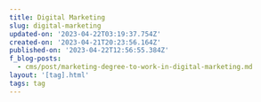 ```yaml
---
title: Digital Marketing
slug: digital-marketing
updated-on: '2023-04-22T03:19:37.754Z'
created-on: '2023-04-21T20:23:56.164Z'
published-on: '2023-04-22T12:56:55.384Z'
f_blog-posts:
  - cms/post/marketing-degree-to-work-in-digital-marketing.md
layout: '[tag].html'
tags: tag
---
```



